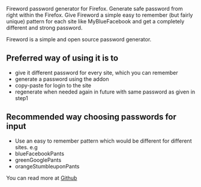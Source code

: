 Fireword password generator for Firefox. Generate safe password from right within the Firefox. Give Fireword a simple easy to remember (but fairly unique) pattern for each site like MyBlueFacebook and get a completely different and strong password.  

Fireword is a simple and open source password generator.

## Preferred way of using it is to
* give it different password for every site, which you can remember
* generate a password using the addon
* copy-paste for login to the site
* regenerate when needed again in future with same password as given in step1

## Recommended way choosing passwords for input
* Use an easy to remember pattern which would be different for different sites. e.g
* blueFacebookPants 
* greenGooglePants 
* orangeStumbleuponPants 

You can read more at [Github](https://github.com/channikhabra/fireword)
